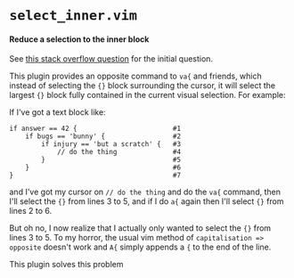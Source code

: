 # `select_inner.vim`

#### Reduce a selection to the inner block

See [this stack overflow
question](https://stackoverflow.com/questions/70937148/vi-increases-the-visual-selection-but-can-i-reduce-the-visual-selection-in-a)
for the initial question.

This plugin provides an opposite command to `va{` and friends, which instead of
selecting the `{}` block surrounding the cursor, it will select the largest
`{}` block fully contained in the current visual selection. For example:

If I've got a text block like:
```
if answer == 42 {                        #1
    if bugs == 'bunny' {                 #2
        if injury == 'but a scratch' {   #3
            // do the thing              #4
        }                                #5
    }                                    #6
}                                        #7
```
and I've got my cursor on `// do the thing` and do the `va{` command, then I'll
select the `{}` from lines 3 to 5, and if I do `a{` again then I'll select `{}`
from lines 2 to 6.

But oh no, I now realize that I actually only wanted to select the `{}` from
lines 3 to 5. To my horror, the usual vim method of `capitalisation =>
opposite` doesn't work and `A{` simply appends a `{` to the end of the line.


This plugin solves this problem
